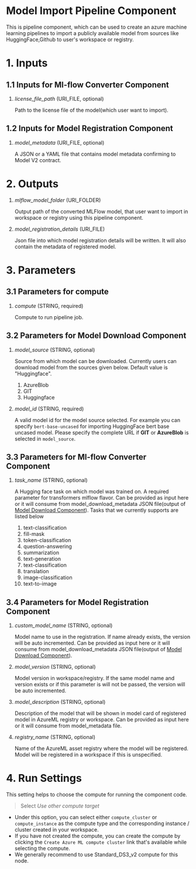 # Model Import Pipeline Component
This is pipeline component, which can be used to create an azure machine learning pipelines to import a publicly available model from sources like HuggingFace,Github to user's workspace or registry.

# 1. Inputs

## 1.1 Inputs for Ml-flow Converter Component

1. _license_file_path_ (URI_FILE, optional)

    Path to the license file of the model(which user want to import).

## 1.2 Inputs for Model Registration Component

1. _model_metadata_ (URI_FILE, optional)

    A JSON or a YAML file that contains model metadata confirming to Model V2 contract.

# 2. Outputs

1. _mlflow_model_folder_ (URI_FOLDER)

    Output path of the converted MLFlow model, that user want to import in workspace or registry using this pipeline component.

2. _model_registration_details_ (URI_FILE)

    Json file into which model registration details will be written. It will also contain the metadata
    of registered model.

# 3. Parameters

## 3.1 Parameters for compute

1. _compute_ (STRING, required)

    Compute to run pipeline job.

## 3.2 Parameters for Model Download Component

1. _model_source_ (STRING, optional)

    Source from which model can be downloaded. Currently users can download model from the sources given below. Default value is "Huggingface".

    1. AzureBlob
    2. GIT
    3. Huggingface

2. _model_id_ (STRING, required)

    A valid model id for the model source selected. For example you can specify `bert-base-uncased` for importing HuggingFace bert base uncased model. Please specify the complete URL if **GIT** or **AzureBlob** is selected in `model_source`.

## 3.3 Parameters for Ml-flow Converter Component

1. _task_name_ (STRING, optional)

    A Hugging face task on which model was trained on. A required parameter for transformers mlflow flavor. Can be provided as input here or it will consume from model_download_metadata JSON file(output of [Model Download Component](https://github.com/Azure/azureml-assets/tree/hrishikesh/ref-docs-modelmgmt/training/model_management/components/download_model)). Tasks that we currently supports are listed below

    1. text-classification
    2. fill-mask
    3. token-classification
    4. question-answering
    5. summarization
    6. text-generation
    7. text-classification
    8. translation
    9. image-classification
    10. text-to-image    

## 3.4 Parameters for Model Registration Component

1. _custom_model_name_ (STRING, optional)

    Model name to use in the registration. If name already exists, the version will be auto incremented.
    Can be provided as input here or it will consume from model_download_metadata JSON file(output of [Model Download Component](https://github.com/Azure/azureml-assets/tree/hrishikesh/ref-docs-modelmgmt/training/model_management/components/download_model)).

2. _model_version_ (STRING, optional)

    Model version in workspace/registry. If the same model name and version exists or if this parameter is will not be passed, the version will be auto incremented.

3. _model_description_ (STRING, optional)

    Description of the model that will be shown in model card of registered model in AzureML registry or workspace. Can be provided as input here or it will consume from model_metadata file.
    
4. _registry_name_ (STRING, optional)

    Name of the AzureML asset registry where the model will be registered. Model will be registered in a workspace if this is unspecified.


# 4. Run Settings

This setting helps to choose the compute for running the component code.

> Select *Use other compute target*

- Under this option, you can select either `compute_cluster` or `compute_instance` as the compute type and the corresponding instance / cluster created in your workspace.
- If you have not created the compute, you can create the compute by clicking the `Create Azure ML compute cluster` link that's available while selecting the compute.
- We generally recommend to use Standard_DS3_v2 compute for this node.

